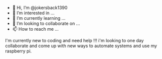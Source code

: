 - 👋 Hi, I’m @jokersback1390
- 👀 I’m interested in ...
- 🌱 I’m currently learning ...
- 💞️ I’m looking to collaborate on ...
- 📫 How to reach me ...

<!---
jokersback1390/jokersback1390 is a ✨ special ✨ repository because its `README.md` (this file) appears on your GitHub profile.
You can click the Preview link to take a look at your changes.
--->
I'm currently new to coding and need help !!! 
i'm looking to one day collaborate and come up with new ways to automate systems and use my raspberry pi.
